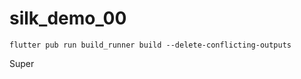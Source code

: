 # silk_demo_00

``` shell
flutter pub run build_runner build --delete-conflicting-outputs
```

Super
